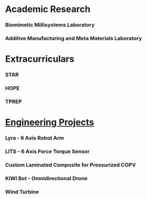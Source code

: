 # **Academic Research**
### Biomimetic Millisystems Laboratory
### Additive Manufacturing and Meta Materials Laboratory

# **Extracurriculars**
### STAR 
### HOPE
### TPREP

# <ins>Engineering Projects</ins>
### Lyra - 6 Axis Robot Arm
### LITS - 6 Axis Force Torque Sensor
### Custom Laminated Composite for Pressurized COPV
### KIWI Bot - Omnidirectional Drone
### Wind Turbine


